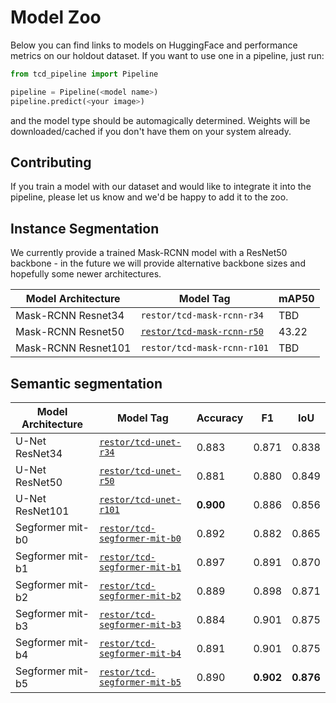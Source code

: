 # Model Zoo

Below you can find links to models on HuggingFace and performance metrics on our holdout dataset. If you want to use one in a pipeline, just run:

```python
from tcd_pipeline import Pipeline

pipeline = Pipeline(<model name>)
pipeline.predict(<your image>)
```
and the model type should be automagically determined. Weights will be downloaded/cached if you don't have them on your system already.

## Contributing

If you train a model with our dataset and would like to integrate it into the pipeline, please let us know and we'd be happy to add it to the zoo.

## Instance Segmentation

We currently provide a trained Mask-RCNN model with a ResNet50 backbone - in the future we will provide alternative backbone sizes and hopefully some newer architectures.

| Model Architecture  | Model Tag | mAP50  |
| ------------------  | --------- | --------- |
| Mask-RCNN Resnet34  | `restor/tcd-mask-rcnn-r34` | TBD |
| Mask-RCNN Resnet50  | [`restor/tcd-mask-rcnn-r50`](https://huggingface.co/restor/tcd-mask-rcnn-r50) | 43.22 |
| Mask-RCNN Resnet101 | `restor/tcd-mask-rcnn-r101` | TBD |

## Semantic segmentation

| Model Architecture | Model Tag | Accuracy  | F1       | IoU     |
| ------------------ | --------- | --------- | -------- | ------- |
| U-Net ResNet34      | [`restor/tcd-unet-r34`](https://huggingface.co/restor/tcd-unet-r34)         | 0.883 | 0.871 | 0.838 |
| U-Net ResNet50      | [`restor/tcd-unet-r50`](https://huggingface.co/restor/tcd-unet-r50)         | 0.881 | 0.880 | 0.849 |
| U-Net ResNet101     | [`restor/tcd-unet-r101`](https://huggingface.co/restor/tcd-unet-r101)         | **0.900** | 0.886 | 0.856 |
| Segformer mit-b0   | [`restor/tcd-segformer-mit-b0`](https://huggingface.co/restor/tcd-segformer-mit-b0) | 0.892 | 0.882 | 0.865 |
| Segformer mit-b1   | [`restor/tcd-segformer-mit-b1`](https://huggingface.co/restor/tcd-segformer-mit-b1) | 0.897 | 0.891 | 0.870 |
| Segformer mit-b2   | [`restor/tcd-segformer-mit-b2`](https://huggingface.co/restor/tcd-segformer-mit-b2) | 0.889 | 0.898 | 0.871 |
| Segformer mit-b3   | [`restor/tcd-segformer-mit-b3`](https://huggingface.co/restor/tcd-segformer-mit-b3) | 0.884 | 0.901 | 0.875 |
| Segformer mit-b4   | [`restor/tcd-segformer-mit-b4`](https://huggingface.co/restor/tcd-segformer-mit-b4) | 0.891 | 0.901 | 0.875 |
| Segformer mit-b5   | [`restor/tcd-segformer-mit-b5`](https://huggingface.co/restor/tcd-segformer-mit-b5) | 0.890 | **0.902** | **0.876** |